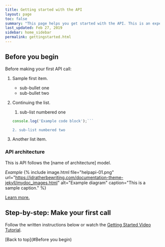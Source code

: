 ```yaml
---
title: Getting started with the API
layout: page
toc: false
summary: "This page helps you get started with the API. This is an experiment to test publishing tools. The content is placeholder text."
last_updated: Feb 27, 2019
sidebar: home_sidebar
permalink: gettingstarted.html
---
```


## Before you begin

Before making your first API call:

1.  Sample first item.

    * sub-bullet one
    * sub-bullet two

2.  Continuing the list.

    1. sub-list numbered one

      ```js
      console.log('Example code block');```

    2. sub-list numbered two
3.  Another list item.


### API architecture

This is API follows the [name of architecture] model.

*Example*
{% include image.html file="helpapi-01.png" url="https://idratherbewriting.com/documentation-theme-jekyll/mydoc_images.html" alt="Example diagram" caption="This is a sample caption." %}

[Learn more.](architecture.html)

## Step-by-step: Make your first call

Follow the written instructions below or watch the [Getting Started Video Tutorial](tutorials.html).

[Back to top](#Before you begin)
